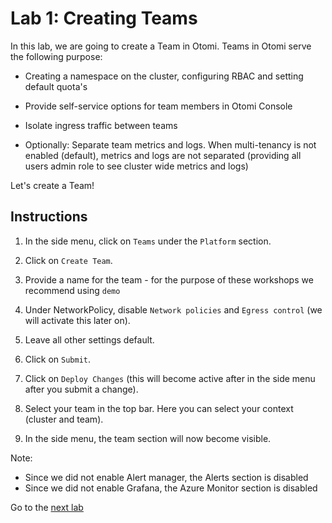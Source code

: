 # Lab 1: Creating Teams

In this lab, we are going to create a Team in Otomi. Teams in Otomi serve the following purpose:

- Creating a namespace on the cluster, configuring RBAC and setting default quota's

- Provide self-service options for team members in Otomi Console

- Isolate ingress traffic between teams

- Optionally: Separate team metrics and logs. When multi-tenancy is not enabled (default), metrics and logs are not separated (providing all users admin role to see cluster wide metrics and logs)

Let's create a Team!

## Instructions

1. In the side menu, click on `Teams` under the `Platform` section.

2. Click on `Create Team`.

3. Provide a name for the team - for the purpose of these workshops we recommend using `demo`

4. Under NetworkPolicy, disable `Network policies` and `Egress control` (we will activate this later on).

5. Leave all other settings default.

6. Click on `Submit`.

7. Click on `Deploy Changes` (this will become active after in the side menu after you submit a change).

8. Select your team in the top bar. Here you can select your context (cluster and team).

9. In the side menu, the team section will now become visible.

Note:

- Since we did not enable Alert manager, the Alerts section is disabled
- Since we did not enable Grafana, the Azure Monitor section is disabled

Go to the [next lab](../02-netpols/README.md)
